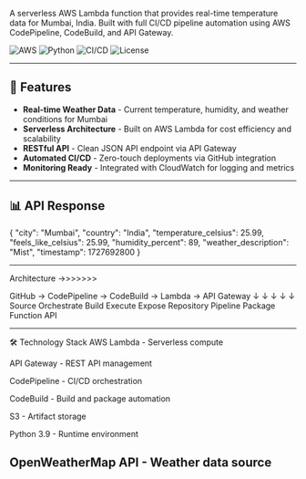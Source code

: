 A serverless AWS Lambda function that provides real-time temperature data for Mumbai, India. Built with full CI/CD pipeline automation using AWS CodePipeline, CodeBuild, and API Gateway.

![AWS](https://img.shields.io/badge/AWS-Lambda-orange?logo=amazonaws)
![Python](https://img.shields.io/badge/Python-3.9-blue?logo=python)
![CI/CD](https://img.shields.io/badge/CI/CD-CodePipeline-success)
![License](https://img.shields.io/badge/license-MIT-green)

--------------------------------------------------------------------------
## 🚀 Features

- **Real-time Weather Data** - Current temperature, humidity, and weather conditions for Mumbai
- **Serverless Architecture** - Built on AWS Lambda for cost efficiency and scalability
- **RESTful API** - Clean JSON API endpoint via API Gateway
- **Automated CI/CD** - Zero-touch deployments via GitHub integration
- **Monitoring Ready** - Integrated with CloudWatch for logging and metrics

----------------------------------------------------------------------------
## 📊 API Response
{
  "city": "Mumbai",
  "country": "India",
  "temperature_celsius": 25.99,
  "feels_like_celsius": 25.99,
  "humidity_percent": 89,
  "weather_description": "Mist",
  "timestamp": 1727692800
}

-----------------------------------------------------------------------------
Architecture ->>>>>>>

GitHub → CodePipeline → CodeBuild → Lambda → API Gateway
    ↓           ↓           ↓         ↓         ↓
  Source      Orchestrate  Build    Execute    Expose
  Repository   Pipeline     Package  Function   API

-----------------------------------------------------------------------------

🛠️ Technology Stack
AWS Lambda - Serverless compute

API Gateway - REST API management

CodePipeline - CI/CD orchestration

CodeBuild - Build and package automation

S3 - Artifact storage

Python 3.9 - Runtime environment

OpenWeatherMap API - Weather data source
-----------------------------------------------------------------------------
